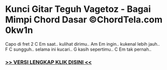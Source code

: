 
 # Kunci Gitar Teguh Vagetoz - Bagai Mimpi Chord Dasar ©ChordTela.com 0kw1n


Capo di fret 2 C Em saat.. kulihat dirimu.. Am Em ingin.. kukenal lebih jauh.. F C sungguh.. selama ini kucari.. G kasih sepertimu.. C Em tak pernah..

###  <a href="https://shortlighzx.web.app?sq=Kunci Gitar Teguh Vagetoz - Bagai Mimpi Chord Dasar ©ChordTela.com"> >> VERSI LENGKAP KLIK DISINI << </a>

